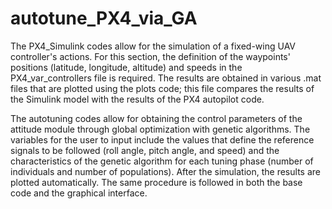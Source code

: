 # autotune_PX4_via_GA

The PX4_Simulink codes allow for the simulation of a fixed-wing UAV controller's actions. For this section, the definition of the waypoints' positions (latitude, longitude, altitude) and speeds in the PX4_var_controllers file is required. The results are obtained in various .mat files that are plotted using the plots code; this file compares the results of the Simulink model with the results of the PX4 autopilot code.


The autotuning codes allow for obtaining the control parameters of the attitude module through global optimization with genetic algorithms. The variables for the user to input include the values that define the reference signals to be followed (roll angle, pitch angle, and speed) and the characteristics of the genetic algorithm for each tuning phase (number of individuals and number of populations). After the simulation, the results are plotted automatically. The same procedure is followed in both the base code and the graphical interface.

